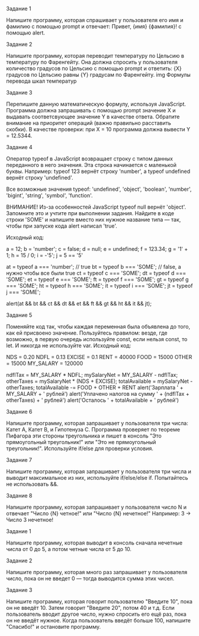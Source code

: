 Задание 1

Напишите программу, которая спрашивает у пользователя его имя и фамилию с помощью prompt и отвечает: Привет, {имя} {фамилия}! с помощью alert.

Задание 2

Напишите программу, которая переводит температуру по Цельсию в температуру по Фаренгейту. Она должна спросить у пользователя количество градусов по Цельсию с помощью prompt и ответить: {X} градусов по Цельсию равны {Y} градусам по Фаренгейту.
img
Формулы перевода шкал температур

Задание 3

Перепишите данную математическую формулу, используя JavaScript. Программа должна запрашивать с помощью prompt значение X и выдавать соответсвующее значение Y в качестве ответа. Обратите внимание на приоритет операций (важно правильно расставить скобки).
В качестве проверки: при X = 10 программа должна вывести Y = 12.5344.

Задание 4

Оператор typeof в JavaScript возвращает строку с типом данных переданного в него значения. Эта строка начинается с маленькой буквы. Например: typeof 123 вернёт строку 'number', а typeof undefined вернёт строку 'undefined'.

Все возможные значения typeof: 'undefined', 'object', 'boolean', 'number', 'bigint', 'string', 'symbol', 'function'.

ВНИМАНИЕ! Из-за особенностей JavaScript typeof null вернёт 'object'. Запомните это и учтите при выполнении задания.
Найдите в коде строки 'SOME' и напишите вместо них нужное название типа — так, чтобы при запуске кода alert написал 'true'.

Исходный код:

a = 12;
b = 'number';
c = false;
d = null;
e = undefined;
f = 123.34;
g = '1' + 1;
h = 15 / 0;
i = -'5';
j = 5 == '5'

at = typeof a === 'number'; // true
bt = typeof b === 'SOME'; // false, а нужно чтобы все были true
ct = typeof c === 'SOME';
dt = typeof d === 'SOME';
et = typeof e === 'SOME';
ft = typeof f === 'SOME';
gt = typeof g === 'SOME';
ht = typeof h === 'SOME';
it = typeof i === 'SOME';
jt = typeof j === 'SOME';

alert(at && bt && ct && dt && et && ft && gt && ht && it && jt);

Задание 5

Поменяйте код так, чтобы каждая переменная была объявлена до того, как ей присвоено значение. Пользуйтесь правилом: везде, где возможно, в первую очередь используйте const, если нельзя const, то let. И никогда не используйте var.
Исходный код:

NDS = 0.20
NDFL = 0.13
EXCISE = 0.1
RENT = 40000
FOOD = 15000
OTHER = 15000
MY_SALARY = 120000

ndflTax = MY_SALARY * NDFL;
mySalaryNet = MY_SALARY - ndflTax;
otherTaxes = mySalaryNet * (NDS + EXCISE);
totalAvailable = mySalaryNet - otherTaxes;
totalAvailable -= FOOD + OTHER + RENT
alert('Зарплата ' + MY_SALARY + ' рублей')
alert('Уплачено налогов на сумму ' + (ndflTax + otherTaxes) + ' рублей')
alert('Осталось ' + totalAvailable + ' рублей')

Задание 6

Напишите программу, которая запрашивает у пользователя три числа: Катет A, Катет B, и Гипотенуза C. Программа проверяет по теореме Пифагора эти стороны треугольника и пишет в консоль "Это прямоугольный треугольник!" или "Это не прямоугольный треугольник!". Используйте if/else для проверки условия.

Задание 7

Напишите программу, которая запрашивает у пользователя три числа и выводит максимальное из них, используйте if/else/else if. Попытайтесь не использовать &&.

Задание 8

Напишите программу, которая запрашивает у пользователя число N и отвечает "Число {N} четное!" или "Число {N} нечетное!"
Например: 3 → Число 3 нечетное!

Задание 1

Напишите программу, которая выводит в консоль сначала нечетные числа от 0 до 5, а потом четные числа от 5 до 10.

Задание 2

Напишите программу, которая много раз запрашивает у пользователя число, пока он не введет 0 — тогда выводится сумма этих чисел.

Задание 3

Напишите программу, которая говорит пользователю "Введите 10", пока он не введёт 10. Затем говорит "Введите 20", потом 40 и т.д. Если пользователь вводит другое число, нужно спросить его ещё раз, пока он не введёт нужное. Когда пользователь введёт больше 100, напишите "Спасибо!" и остановите программу.